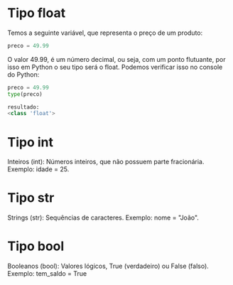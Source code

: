 # Tipo float

Temos a seguinte variável, que representa o preço de um produto:
```python
preco = 49.99
```

O valor 49.99, é um número decimal, ou seja, com um ponto flutuante, por isso em Python o seu tipo será o float. Podemos verificar isso no console do Python:
```python
preco = 49.99
type(preco)

resultado:
<class 'float'>
```
# Tipo int 
Inteiros (int):
Números inteiros, que não possuem parte fracionária. Exemplo: idade = 25.

# Tipo str
Strings (str):
Sequências de caracteres. Exemplo: nome = "João".

# Tipo bool
Booleanos (bool):
Valores lógicos, True (verdadeiro) ou False (falso). Exemplo: tem_saldo = True


